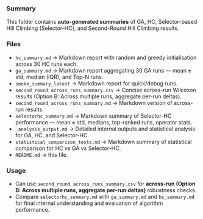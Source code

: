 ### Summary

This folder contains **auto-generated summaries** of GA, HC, Selector-based Hill Climbing (Selector-HC), and Second-Round Hill Climbing results.

### Files

- `hc_summary.md` → Markdown report with random and greedy initialisation across 30 HC runs each.
- `ga_summary.md` → Markdown report aggregating 30 GA runs — mean ± std, median (IQR), and Top-N runs.
- `smoke_summary_latest` → Markdown report for quick/debug runs.
- `second_round_across_runs_summary.csv` → Concise across-run Wilcoxon results (Option B: Across multiple runs, aggregate per-run deltas).
- `second_round_across_runs_summary.md` → Markdown version of across-run results.
- `selectorhc_summary.md` → Markdown summary of Selector-HC performance — mean ± std, medians, top-ranked runs, operator stats.
- `_analysis_output.md` → Detailed internal outputs and statistical analysis for GA, HC, and Selector-HC.
- `statistical_comparison_tests.md` → Markdown summary of statistical comparison for HC vs GA vs Selector-HC.
- `README.md` → this file.

### Usage

- Can use `second_round_across_runs_summary.csv` for **across-run (Option B: Across multiple runs, aggregate per-run deltas)** robustness checks.
- Compare `selectorhc_summary.md` with `ga_summary.md` and `hc_summary.md` for final internal understanding and evaluation of algorithm performance.
